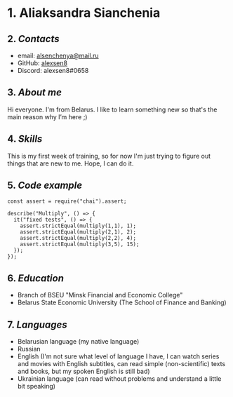 # 1. **Aliaksandra Sianchenia**

## 2. ***Contacts***
 + email: alsenchenya@mail.ru
 + GitHub: [alexsen8](https://github.com/alexsen8)
 + Discord: alexsen8#0658

## 3. ***About me*** 


   Hi everyone. I'm from Belarus. I like to learn something new so that's the main reason why I’m here ;)

## 4. ***Skills***
 
   This is my first week of training, so for now I'm just trying to figure out things that are new to me. Hope, I  can do it.

## 5. ***Code example***
```
const assert = require("chai").assert;

describe("Multiply", () => {
  it("fixed tests", () => {
    assert.strictEqual(multiply(1,1), 1);
    assert.strictEqual(multiply(2,1), 2);
    assert.strictEqual(multiply(2,2), 4);
    assert.strictEqual(multiply(3,5), 15);   
  });
});
```

## 6. ***Education***
+ Branch of BSEU "Minsk Financial and Economic College"
+ Belarus State Economic University (The School of Finance and Banking)

## 7. ***Languages***
+ Belarusian language (my native language)
+ Russian
+ English (I'm not sure what level of language I have, I can watch series and movies with English subtitles, can read simple (non-scientific) texts and books, but my spoken English is still bad)
+ Ukrainian language (can read without problems and understand a little bit speaking)

